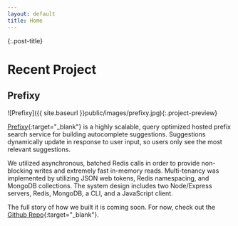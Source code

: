 ```yaml
---
layout: default
title: Home
---
```


{:.post-title}
# Recent Project

## Prefixy

![Prefixy]({{ site.baseurl }}public/images/prefixy.jpg){:.project-preview}

[Prefixy](https://github.com/prefixy/prefixy){:target="_blank"} is a highly scalable, query optimized hosted prefix search service for building autocomplete suggestions. Suggestions dynamically update in response to user input, so users only see the most relevant suggestions.

We utilized asynchronous, batched Redis calls in order to provide non-blocking writes and extremely fast in-memory reads. Multi-tenancy was implemented by utilizing JSON web tokens, Redis namespacing, and MongoDB collections. The system design includes two Node/Express servers, Redis, MongoDB, a CLI, and a JavaScript client.

The full story of how we built it is coming soon. For now, check out the [Github Repo](https://github.com/prefixy/prefixy){:target="_blank"}.
